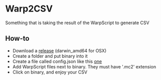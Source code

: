 # Warp2CSV
Something that is taking the result of the WarpScript to generate CSV 

## How-to

- Download a [release](https://github.com/PierreZ/Warp2CSV/releases) (darwin_amd64 for OSX)
- Create a folder and put binary into it
- Create a file called config.json like this [one](https://github.com/PierreZ/Warp2CSV/blob/master/config.json)
- Add WarpScript files next to binary. They must have '.mc2' extension
- Click on binary, and enjoy your CSV
